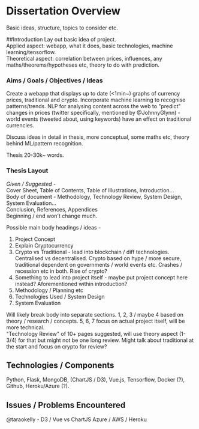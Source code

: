 # Dissertation Overview
Basic ideas, structure, topics to consider etc.  

##Introduction
Lay out basic idea of project.  
Applied aspect: webapp, what it does, basic technologies, machine learning/tensorflow.  
Theoretical aspect: correlation between prices, influences, any maths/theorems/hypotheses etc, theory to do with prediction.  

### Aims / Goals / Objectives / Ideas
Create a webapp that displays up to date (<1min~) graphs of currency prices, traditional and crypto. Incorporate machine learning to recognise patterns/trends. NLP for analysing content across the web to "predict" changes in prices (twitter specifically, mentioned by @JohnnyGlynn) - world events (tweeted about, using keywords) have an effect on traditional currencies.  

Discuss ideas in detail in thesis, more conceptual, some maths etc, theory behind ML/pattern recognition.  

Thesis 20-30k~ words.

### Thesis Layout

*Given  / Suggested* -  
Cover Sheet, Table of Contents, Table of Illustrations, Introduction...  
Body of document - Methodology, Technology Review, System Design, System Evaluation...  
Conclusion, References, Appendices  
Beginning / end won't change much.  
  
Possible main body headings / ideas -  
1. Project Concept  
2. Explain Cryptocurrency  
3. Crypto vs Traditional - lead into blockchain / diff technologies. Centralised vs decentralised. Crypto based on hype / more secure, traditional dependent on governments / world events etc. Crashes / recession etc in both. Rise of crypto?  
4. Something to lead into project itself - maybe put project concept here instead? Aforementioned within introduction?   
5. Methodology / Planning etc  
6. Technologies Used / System Design  
7. System Evaluation  

Will likely break body into separate sections. 1, 2, 3 / maybe 4 based on theory / research / concepts. 5, 6, 7 focus on actual project itself, will be more technical.  
"Technology Review" of 10+ pages suggested, will use theory aspect (1-3/4) for that but might not be one long review. Might talk about traditional at the start and focus on crypto for review?   

## Technologies / Components  
Python, Flask, MongoDB, (ChartJS / D3), Vue.js, Tensorflow, Docker (?), Github, Heroku/Azure (?).

## Issues / Problems Encountered  
@taraokelly - D3 / Vue vs ChartJS
Azure / AWS / Heroku
